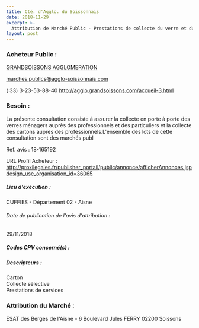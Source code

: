 ```yaml
---
title: Cté. d'Agglo. du Soissonnais
date: 2018-11-29
excerpt: >-
  Attribution de Marché Public - Prestations de collecte du verre et du carton pour le compte de la communauté d'agglomération du Soissonnais
layout: post
---
```


### Acheteur Public : 
<a href="/acheteur-137/siren-240200477"> GRANDSOISSONS AGGLOMERATION</a><br/>



marches.publics@agglo-soissonnais.com

( 33) 3-23-53-88-40
http://agglo.grandsoissons.com/accueil-3.html
### Besoin :

La présente consultation consiste à assurer la collecte en porte à porte des verres ménagers auprès des professionnels et des particuliers et la collecte des cartons auprès des professionnels.L'ensemble des lots de cette consultation sont des marchés publ

Ref. avis : 18-165192

URL Profil Acheteur : http://proxilegales.fr/publisher_portail/public/annonce/afficherAnnonces.jspdesign_use_organisation_id=36065

##### Lieu d'exécution :

CUFFIES - Département 02 - Aisne

###### Date de publication de l'avis d'attribution : 
29/11/2018

##### Codes CPV concerné(s) :

##### Descripteurs :
Carton <br/>
Collecte sélective <br/>
Prestations de services <br/>

### Attribution du Marché :
ESAT des Berges de l'Aisne - 6 Boulevard Jules FERRY 02200 Soissons <br/>
